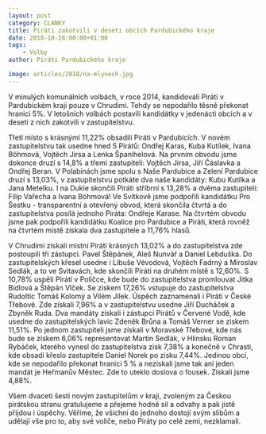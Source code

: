 ```yaml
---
layout: post
category: CLANKY
title: Piráti zakotvili v deseti obcích Pardubického kraje
date: 2018-10-28:00:00+01:00
tags:
    - Volby
author: Piráti Pardubického kraje

image: articles/2018/na-mlynech.jpg
---
```

V minulých komunálních volbách, v roce 2014, kandidovali Piráti 
v Pardubickém kraji pouze v Chrudimi. Tehdy se nepodařilo těsně překonat 
hranici 5%. V letošních volbách postavili kandidátky v jedenácti obcích 
a v deseti z nich zakotvili v zastupitelstvu.

Třetí místo s krásnými 11,22% obsadili Piráti v Pardubicích. V novém 
zastupitelstvu tak usedne hned 5️ Pirátů: Ondřej Karas, Kuba Kutílek, 
Ivana Böhmová, Vojtěch Jirsa a Lenka Španihelová. Na prvním obvodu 
jsme dokonce druzí s 14,8% a třemi zastupiteli: Vojtěch Jirsa, 
Jiří Čáslavka a Ondřej Beran. V Polabinách jsme spolu s 
Naše Pardubice a Zelení Pardubice druzí s 13,03%, v zastupitelstvu 
potkáte dva naše kandidáty: Kubu Kutílka a Jana Metelku. I na Dukle 
skončili Piráti stříbrní s 13,28% a dvěma zastupiteli: Filip Vařecha 
a Ivana Böhmová! Ve Svítkově jsme podpořili kandidátku 
Pro Šestku - transparentní a otevřený obvod, která skončila čtvrtá a 
do zastupitelstva 
posílá jednoho Piráta: Ondřeje Karase. Na čtvrtém obvodu jsme pak podpořili 
kandidátku Koalice pro Pardubice a Piráti, která rovněž na čtvrtém místě 
získala dva zastupitele a 11,76% hlasů.

V Chrudimi získali místní Piráti krásných 13,02% a do zastupitelstva zde 
postoupili tři zástupci. Pavel Štěpánek, Aleš Nunvář a Daniel Lebduška. 
Do zastupitelských křesel usedne i Libuše Vévodová, Vojtěch Fadrný 
a Miroslav Sedlák, a to ve Svitavách, kde skončili Piráti na druhém 
místě s 12,60%. S 10,78% uspěli Piráti v Poličce, kde bude do 
zastupitelstva promlouvat Jitka Bidlová a Štěpán Vlček. Se ziskem 17,26% 
vstupuje do zastupitelstva Rudoltic Tomáš Kolomý a Vilém Jílek. 
Úspěch zaznamenali i Piráti v České Třebové. Zde získali 7,96% a v 
zastupitelstvu usedne Jiří Ducháček a Zbyněk Ruda. Dva mandáty získali 
i zástupci Pirátů v Červené Vodě, kde usedne do zastupitelských lavic 
Zdeněk Brůna a Tomáš Verner se ziskem 11,51%. Po jednom zastupiteli 
jsme získali v Moravské Třebové, kde nás bude se ziskem 6,06% 
representovat Martin Sedlák, v Hlinsku Roman Rybáček, kterého vynesl 
do zastupitelstva zisk 7,38% a konečně v Chrasti, kde obsadí křeslo 
zastupitele Daniel Norek po zisku 7,44%. Jedinou obcí, kde se nepodařilo 
překonat hranici 5 % a nezískali jsme tak ani jeden mandát je Heřmanův Městec. 
Zde to uteklo doslova o fousek. Získali jsme 4,88%.

Všem dvaceti šesti novým zastupitelům v kraji, zvoleným za Českou pirátskou 
stranu gratulujeme a přejeme hodně sil a odvahy a pak jistě přijdou i úspěchy. 
Věříme, že všichni do jednoho dostojí svým slibům a udělají vše pro to, aby 
své voliče, nebo Piráty po celé zemi, nezklamali.
